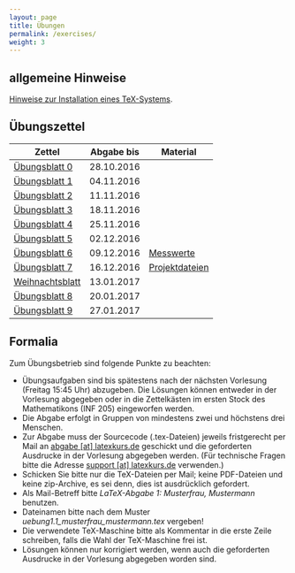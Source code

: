 ```yaml
---
layout: page
title: Übungen
permalink: /exercises/
weight: 3
---
```


## allgemeine Hinweise

[Hinweise zur Installation eines TeX-Systems](./00_texlive_installation.pdf "Installationshinweise").

## Übungszettel

Zettel                                                   | Abgabe bis | Material
---------------------------------------------------------|------------|-------------------------
[Übungsblatt 0](./00_erste_schritte.pdf)                 | 28.10.2016 |
[Übungsblatt 1](./01_schriften_kodierungen.pdf)          | 04.11.2016 |
[Übungsblatt 2](./02_mathesatz.pdf)                      | 11.11.2016 |
[Übungsblatt 3](./03_tabellen.pdf)                       | 18.11.2016 |
[Übungsblatt 4](./04_masseinheiten.pdf)                  | 25.11.2016 |
[Übungsblatt 5](./05_abbildungen_tikz.pdf)               | 02.12.2016 |
[Übungsblatt 6](./06_diagramme.pdf)                      | 09.12.2016 | [Messwerte](06_messwerte.dat)
[Übungsblatt 7](./07_umfangreiches_dokument.pdf)         | 16.12.2016 | [Projektdateien](07_projekt.zip)
[Weihnachtsblatt](./weihnachtsblatt.pdf)                 | 13.01.2017 |
[Übungsblatt 8](./08_bibliographie_mehrsprachigkeit.pdf) | 20.01.2017 |
[Übungsblatt 9](./09_praesentationen.pdf)                | 27.01.2017 |

<!--
[Übungsblatt 10](./10_brief_lebenslauf.pdf) 	         | 03.02.2017 |
-->

## Formalia

Zum Übungsbetrieb sind folgende Punkte zu beachten:

* Übungsaufgaben sind bis spätestens nach der nächsten Vorlesung (Freitag 15:45 Uhr) abzugeben.
  Die Lösungen können entweder in der Vorlesung abgegeben oder in die Zettelkästen im ersten Stock des Mathematikons (INF 205) eingeworfen werden.
* Die Abgabe erfolgt in Gruppen von mindestens zwei und höchstens drei Menschen.
* Zur Abgabe muss der Sourcecode (.tex-Dateien) jeweils fristgerecht per Mail an <a href="mailto:abgabe@latexkurs.de?subject=LaTeX-Abgabe%20:">abgabe [at] latexkurs.de</a> geschickt und die geforderten Ausdrucke in der Vorlesung abgegeben werden.
  (Für technische Fragen bitte die Adresse <a href="mailto:support@latexkurs.de"> support [at] latexkurs.de</a> verwenden.)
* Schicken Sie bitte nur die TeX-Dateien per Mail; keine PDF-Dateien und keine zip-Archive, es sei denn, dies ist ausdrücklich gefordert.
* Als Mail-Betreff bitte _LaTeX-Abgabe 1: Musterfrau, Mustermann_ benutzen.
* Dateinamen bitte nach dem Muster _uebung1.1_musterfrau_mustermann.tex_ vergeben!
* Die verwendete TeX-Maschine bitte als Kommentar in die erste Zeile schreiben, falls die Wahl der TeX-Maschine frei ist.
* Lösungen können nur korrigiert werden, wenn auch die geforderten Ausdrucke in der Vorlesung abgegeben worden sind.
				
